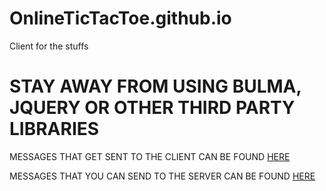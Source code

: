 # OnlineTicTacToe.github.io
Client for the stuffs

# STAY AWAY FROM USING BULMA, JQUERY OR OTHER THIRD PARTY LIBRARIES

MESSAGES THAT GET SENT TO THE CLIENT CAN BE FOUND [HERE](https://github.com/OnlineTicTacToe/Server/blob/master/Classes/ClientMessage.ts)

MESSAGES THAT YOU CAN SEND TO THE SERVER CAN BE FOUND [HERE](https://github.com/OnlineTicTacToe/Server/blob/master/Classes/ServerMessage.ts)
